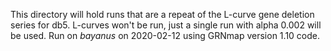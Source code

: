 This directory will hold runs that are a repeat of the L-curve gene deletion series for db5.  L-curves won't be run, just a single run with alpha 0.002 will be used.
Run on _bayanus_ on 2020-02-12 using GRNmap version 1.10 code.
